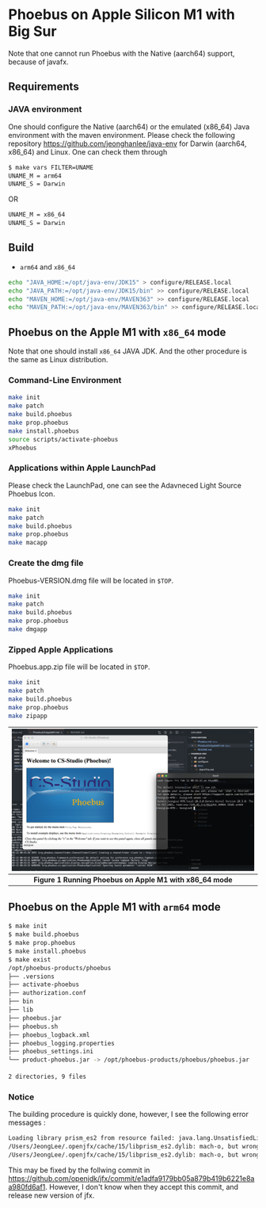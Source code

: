 # Phoebus on Apple Silicon M1 with Big Sur

Note that one cannot run Phoebus with the Native (aarch64) support, because of javafx.

## Requirements

### JAVA environment

One should configure the Native (aarch64) or the emulated (x86_64) Java environment with the maven environment. Please check the following repository <https://github.com/jeonghanlee/java-env> for Darwin (aarch64, x86_64) and Linux. One can check them through

```bash
$ make vars FILTER=UNAME
UNAME_M = arm64
UNAME_S = Darwin
```

OR

```bash
UNAME_M = x86_64
UNAME_S = Darwin
```

## Build

* `arm64` and `x86_64`

```bash
echo "JAVA_HOME:=/opt/java-env/JDK15" > configure/RELEASE.local
echo "JAVA_PATH:=/opt/java-env/JDK15/bin" >> configure/RELEASE.local
echo "MAVEN_HOME:=/opt/java-env/MAVEN363" >> configure/RELEASE.local
echo "MAVEN_PATH:=/opt/java-env/MAVEN363/bin" >> configure/RELEASE.local
```

## Phoebus on the Apple M1 with `x86_64` mode

Note that one should install `x86_64` JAVA JDK. And the other procedure is the same as Linux distribution.

### Command-Line Environment

```bash
make init
make patch
make build.phoebus
make prop.phoebus
make install.phoebus
source scripts/activate-phoebus
xPhoebus
```

### Applications within Apple LaunchPad

Please check the LaunchPad, one can see the Adavneced Light Source Phoebus Icon.

```bash
make init
make patch
make build.phoebus
make prop.phoebus
make macapp
```

### Create the dmg file

Phoebus-VERSION.dmg file will be located in `$TOP`.

```bash
make init
make patch
make build.phoebus
make prop.phoebus
make dmgapp
```

### Zipped Apple Applications

Phoebus.app.zip file will be located in `$TOP`.

```bash
make init
make patch
make build.phoebus
make prop.phoebus
make zipapp
```

|![1.png](Phoebus_x86_64_M1.png)|
| :---: |
|**Figure 1 Running Phoebus on Apple M1 with x86_64 mode** |

## Phoebus on the Apple M1 with `arm64` mode

```bash
$ make init
$ make build.phoebus
$ make prop.phoebus
$ make install.phoebus
$ make exist
/opt/phoebus-products/phoebus
├── .versions
├── activate-phoebus
├── authorization.conf
├── bin
├── lib
├── phoebus.jar
├── phoebus.sh
├── phoebus_logback.xml
├── phoebus_logging.properties
├── phoebus_settings.ini
└── product-phoebus.jar -> /opt/phoebus-products/phoebus/phoebus.jar

2 directories, 9 files
```

### Notice

The building procedure is quickly done, however, I see the following error messages :

```bash
Loading library prism_es2 from resource failed: java.lang.UnsatisfiedLinkError: /Users/JeongLee/.openjfx/cache/15/libprism_es2.dylib: dlopen(/Users/JeongLee/.openjfx/cache/15/libprism_es2.dylib, 1): no suitable image found.  Did find:
/Users/JeongLee/.openjfx/cache/15/libprism_es2.dylib: mach-o, but wrong architecture
/Users/JeongLee/.openjfx/cache/15/libprism_es2.dylib: mach-o, but wrong architecture
```

This may be fixed by the follwing commit in <https://github.com/openjdk/jfx/commit/e1adfa9179bb05a879b419b6221e8aa980fd6af1>. However, I don't know when they accept this commit, and release new version of jfx.
